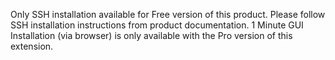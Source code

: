 Only SSH installation available for Free version of this product. Please follow SSH installation instructions from product documentation.
1 Minute GUI Installation (via browser) is only available with the Pro version of this extension. 
 
